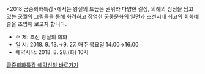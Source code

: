 <2018 궁중회화특강>에서는 왕실의 드높은 권위와 다양한 길상, 의례의 상징을 담고 있는 궁궐의 그림들을 통해 화려하고 장엄한 궁중문화의 일면과 조선시대 최고의 회화예술을 조명해 보고자 합니다.
- 주 제: 조선 왕실의 회화
- 일 시: 2018. 9. 13.→9. 27. 매주 목요일 14:00→16:00
- 예약시작: 2018. 8. 28.(화) 10시

[궁중회화특강 예약신청 바로가기](http://www.royalpalace.go.kr/content/guide/guide30.asp)